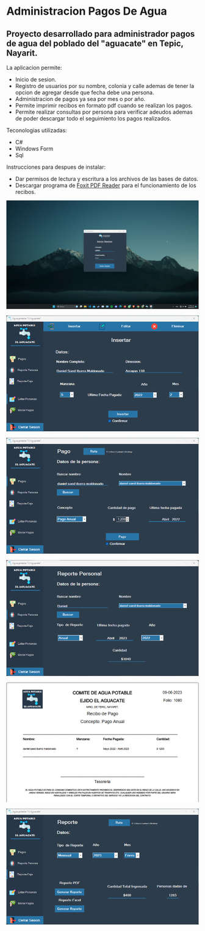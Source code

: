 # Administracion Pagos De Agua

## Proyecto desarrollado para administrador pagos de agua del poblado del "aguacate" en Tepic, Nayarit.

La aplicacion permite:

- Inicio de sesion.
- Registro de usuarios por su nombre, colonia y calle ademas de tener la opcion de agregar desde que fecha debe una persona.
- Administracion de pagos ya sea por mes o por año.
- Permite imprimir recibos en formato pdf cuando se realizan los pagos.
- Permite realizar consultas por persona para verificar adeudos ademas de poder descargar todo el seguimiento los pagos realizados.

Teconologias utilizadas:

- C#
- Windows Form
- Sql

Instrucciones para despues de instalar: 
- Dar permisos de lectura y escritura a los archivos de las bases de datos.
- Descargar programa de [Foxit PDF Reader](https://www.foxit.com/es-la/downloads/#Foxit-Reader/) para el funcionamiento de los recibos.

![alt text](https://github.com/DanielSaed/Administracion-Pagos-Agua/blob/main/img-github/InicioSesion.png)

![alt text](https://github.com/DanielSaed/Administracion-Pagos-Agua/blob/main/img-github/registro.png)

![alt text](https://github.com/DanielSaed/Administracion-Pagos-Agua/blob/main/img-github/pago.png)

![alt text](https://github.com/DanielSaed/Administracion-Pagos-Agua/blob/main/img-github/reportepersona.png)

![alt text](https://github.com/DanielSaed/Administracion-Pagos-Agua/blob/main/img-github/recibo.png)

![alt text](https://github.com/DanielSaed/Administracion-Pagos-Agua/blob/main/img-github/reportecaja.png)
